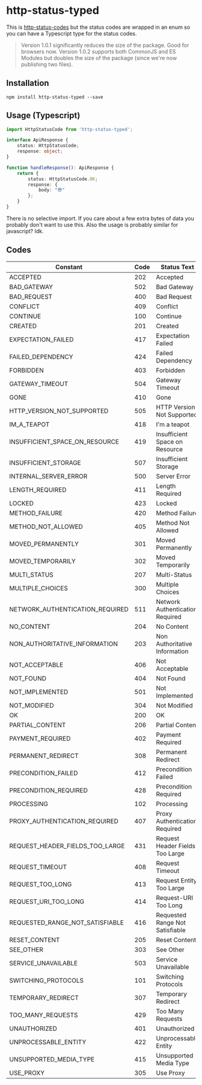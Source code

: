 # http-status-typed

This is [http-status-codes](https://github.com/prettymuchbryce/http-status-codes/blob/master/README.md) but the status codes are wrapped in an enum so you can have a Typescript type for the status codes.

> Version 1.0.1 significantly reduces the size of the package. Good for browsers now.
> Version 1.0.2 supports both CommonJS and ES Modules but doubles the size of the package (since we're now publishing two files).

## Installation

```console
npm install http-status-typed --save
```

## Usage (Typescript)

```typescript
import HttpStatusCode from 'http-status-typed';

interface ApiResponse {
    status: HttpStatusCode;
    response: object;
}

function handleResponse(): ApiResponse {
    return {
        status: HttpStatusCode.OK;
        response: {
            body: "😎"
        };
    }
}

```

There is no selective import. If you care about a few extra bytes of data you probably don't want to use this. Also the usage is probably similar for javascript? Idk.

## Codes

| Constant                        | Code | Status Text                     |
| ------------------------------- | ---- | ------------------------------- |
| ACCEPTED                        | 202  | Accepted                        |
| BAD_GATEWAY                     | 502  | Bad Gateway                     |
| BAD_REQUEST                     | 400  | Bad Request                     |
| CONFLICT                        | 409  | Conflict                        |
| CONTINUE                        | 100  | Continue                        |
| CREATED                         | 201  | Created                         |
| EXPECTATION_FAILED              | 417  | Expectation Failed              |
| FAILED_DEPENDENCY               | 424  | Failed Dependency               |
| FORBIDDEN                       | 403  | Forbidden                       |
| GATEWAY_TIMEOUT                 | 504  | Gateway Timeout                 |
| GONE                            | 410  | Gone                            |
| HTTP_VERSION_NOT_SUPPORTED      | 505  | HTTP Version Not Supported      |
| IM_A_TEAPOT                     | 418  | I'm a teapot                    |
| INSUFFICIENT_SPACE_ON_RESOURCE  | 419  | Insufficient Space on Resource  |
| INSUFFICIENT_STORAGE            | 507  | Insufficient Storage            |
| INTERNAL_SERVER_ERROR           | 500  | Server Error                    |
| LENGTH_REQUIRED                 | 411  | Length Required                 |
| LOCKED                          | 423  | Locked                          |
| METHOD_FAILURE                  | 420  | Method Failure                  |
| METHOD_NOT_ALLOWED              | 405  | Method Not Allowed              |
| MOVED_PERMANENTLY               | 301  | Moved Permanently               |
| MOVED_TEMPORARILY               | 302  | Moved Temporarily               |
| MULTI_STATUS                    | 207  | Multi-Status                    |
| MULTIPLE_CHOICES                | 300  | Multiple Choices                |
| NETWORK_AUTHENTICATION_REQUIRED | 511  | Network Authentication Required |
| NO_CONTENT                      | 204  | No Content                      |
| NON_AUTHORITATIVE_INFORMATION   | 203  | Non Authoritative Information   |
| NOT_ACCEPTABLE                  | 406  | Not Acceptable                  |
| NOT_FOUND                       | 404  | Not Found                       |
| NOT_IMPLEMENTED                 | 501  | Not Implemented                 |
| NOT_MODIFIED                    | 304  | Not Modified                    |
| OK                              | 200  | OK                              |
| PARTIAL_CONTENT                 | 206  | Partial Content                 |
| PAYMENT_REQUIRED                | 402  | Payment Required                |
| PERMANENT_REDIRECT              | 308  | Permanent Redirect              |
| PRECONDITION_FAILED             | 412  | Precondition Failed             |
| PRECONDITION_REQUIRED           | 428  | Precondition Required           |
| PROCESSING                      | 102  | Processing                      |
| PROXY_AUTHENTICATION_REQUIRED   | 407  | Proxy Authentication Required   |
| REQUEST_HEADER_FIELDS_TOO_LARGE | 431  | Request Header Fields Too Large |
| REQUEST_TIMEOUT                 | 408  | Request Timeout                 |
| REQUEST_TOO_LONG                | 413  | Request Entity Too Large        |
| REQUEST_URI_TOO_LONG            | 414  | Request-URI Too Long            |
| REQUESTED_RANGE_NOT_SATISFIABLE | 416  | Requested Range Not Satisfiable |
| RESET_CONTENT                   | 205  | Reset Content                   |
| SEE_OTHER                       | 303  | See Other                       |
| SERVICE_UNAVAILABLE             | 503  | Service Unavailable             |
| SWITCHING_PROTOCOLS             | 101  | Switching Protocols             |
| TEMPORARY_REDIRECT              | 307  | Temporary Redirect              |
| TOO_MANY_REQUESTS               | 429  | Too Many Requests               |
| UNAUTHORIZED                    | 401  | Unauthorized                    |
| UNPROCESSABLE_ENTITY            | 422  | Unprocessable Entity            |
| UNSUPPORTED_MEDIA_TYPE          | 415  | Unsupported Media Type          |
| USE_PROXY                       | 305  | Use Proxy                       |
